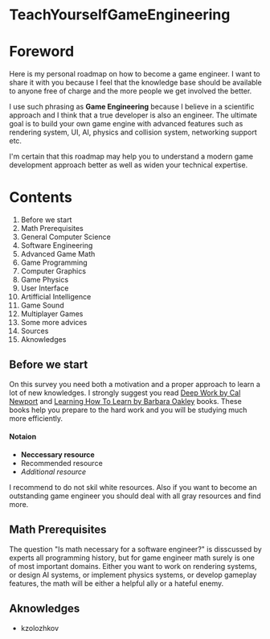 # TeachYourselfGameEngineering
<h1>Foreword</h1>
<p>Here is my personal roadmap on how to become a game engineer. I want to share it with you because I feel that the knowledge base should be available to anyone free of charge and the more people we get involved the better.

I use such phrasing as <strong>Game Engineering</strong> because I believe in a scientific approach and I think that a true developer is also an engineer. The ultimate goal is to build your own game engine with advanced features such as rendering system, UI, AI, physics and collision system, networking support etc. 

I'm certain that this roadmap may help you to understand a modern game development approach better as well as widen your technical expertise.</p>
<h1>Contents</h1>
<ol>
  <li start=0>Before we start</li>
  <li>Math Prerequisites</li>
  <li>General Computer Science</li>
  <li>Software Engineering</li>
  <li>Advanced Game Math</li>
  <li>Game Programming</li>
  <li>Computer Graphics</li>
  <li>Game Physics</li>
  <li>User Interface</li>
  <li>Artifficial Intelligence</li>
  <li>Game Sound</li>
  <li>Multiplayer Games</li>
  <li>Some more advices</li>
  <li>Sources</li>
  <li>Aknowledges</li>
</ol>
<h2>Before we start</h2>
<p>On this survey you need both a motivation and a proper approach to learn a lot of new knowledges. I strongly suggest you read <a href="https://www.calnewport.com/books/deep-work/">Deep Work by Cal Newport</a> and <a href="https://barbaraoakley.com/books/learning-how-to-learn/">Learning How To Learn by Barbara Oakley</a> books. These books help you prepare to the hard work and you will be studying much more efficiently.</p>
<h4>Notaion</h4>
<ul>
  <li><strong>Neccessary resource</strong></li>
  <li>Recommended resource</li>
  <li><em>Additional resource</em></li>
</ul>
 <p>I recommend to do not skil white resources. Also if you want to become an outstanding game engineer you should deal with all gray resources and find more.</p>
</p>
<h2>Math Prerequisites</h2>
<p> The question "Is math necessary for a software engineer?" is disscussed by experts all programming history, but for game engineer math surely is one of most important domains. Either you want to work on rendering systems, or design AI systems, or implement physics systems, or develop gameplay features, the math will be either a helpful ally or a hateful enemy.
<h2>Aknowledges</h2>
<ul>
  <li>kzolozhkov</li>
</ul>
